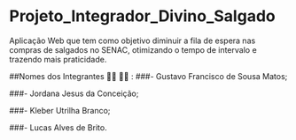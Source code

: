 # Projeto_Integrador_Divino_Salgado
Aplicação Web que tem como objetivo diminuir a fila de espera nas compras de salgados no SENAC, otimizando o tempo de intervalo e trazendo mais praticidade.

##Nomes dos Integrantes 👨‍💻 👩‍💻 :
###- Gustavo Francisco de Sousa Matos;

###- Jordana Jesus da Conceição;

###- Kleber Utrilha Branco;

###- Lucas Alves de Brito.
